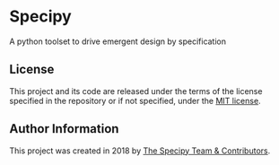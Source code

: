 # Specipy

A python toolset to drive emergent design by specification

## License

This project and its code are released under the terms of the license specified in the repository or if not specified, under the [MIT license](https://raw.githubusercontent.com/specipy/specipy/master/LICENSE).

## Author Information

This project was created in 2018 by [The Specipy Team & Contributors](https://github.com/specipy/specipy/graphs/contributors).

